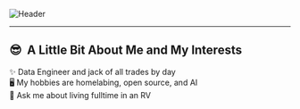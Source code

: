 ![Header](https://capsule-render.vercel.app/api?type=waving&color=0:1a0f2e,50:2d1b4e,100:1a0f2e&height=300&section=header&text=Hello%20World,%20I'm%20Ted!&fontSize=70&fontColor=f0f0f5&animation=fadeIn&fontAlignY=38&desc=Connect%20if%20we%20have%20some%20things%20in%20common!&descSize=20&descAlignY=55)

---

<h2> 😎 &nbsp;A Little Bit About Me and My Interests</h2>
✨ Data Engineer and jack of all trades by day<br>
🖥️ My hobbies are homelabing, open source, and AI<br>
🚙 Ask me about living fulltime in an RV<br>

